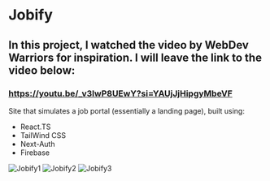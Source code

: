 # Jobify

## In this project, I watched the video by WebDev Warriors for inspiration. I will leave the link to the video below:

### https://youtu.be/_v3lwP8UEwY?si=YAUjJjHipgyMbeVF

Site that simulates a job portal (essentially a landing page), built using:

- React.TS
- TailWind CSS
- Next-Auth
- Firebase

![Jobify1](https://github.com/user-attachments/assets/3a46d17e-708a-408b-86fd-19b2d73234dd)
![Jobify2](https://github.com/user-attachments/assets/bb434a2c-7030-4ed5-961c-f24e6a796692)
![Jobify3](https://github.com/user-attachments/assets/e8d27f73-9fde-4ad9-adbd-d55a9574a102)
